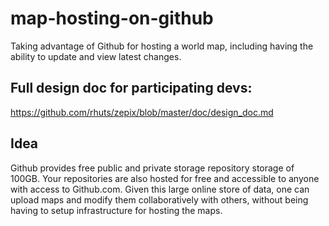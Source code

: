 # map-hosting-on-github

Taking advantage of Github for hosting a world map, including having the ability to update and view latest changes.

## Full design doc for participating devs:
https://github.com/rhuts/zepix/blob/master/doc/design_doc.md

## Idea

Github provides free public and private storage repository storage of 100GB. Your repositories are also hosted for free and accessible to anyone with access to Github.com. Given this large online store of data, one can upload maps and modify them collaboratively with others, without being having to setup infrastructure for hosting the maps.
